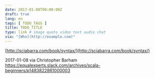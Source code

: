 ```yaml
---
date: 2017-01-08T00:00:00Z
draft: true
lang: en
tags: [ TODO_TAGS ]
title: TODO_TITLE
type: link # image quote video text audio chat
via: "[Who](http://example.com)"
---
```



[http://sciabarra.com/book/syntax/](http://sciabarra.com/book/syntax/)

2017-01-08 via Christopher Barham
https://equalexperts.slack.com/archives/scala-beginners/p1483822861000003
